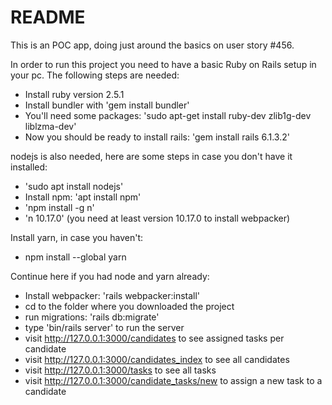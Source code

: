 # README

This is an POC app, doing just around the basics on user story #456.

In order to run this project you need to have a basic Ruby on Rails setup in your pc.
The following steps are needed:

* Install ruby version 2.5.1
* Install bundler with 'gem install bundler'
* You'll need some packages: 'sudo apt-get install ruby-dev zlib1g-dev liblzma-dev'
* Now you should be ready to install rails: 'gem install rails 6.1.3.2'

nodejs is also needed, here are some steps in case you don't have it installed:
* 'sudo apt install nodejs'
* Install npm: 'apt install npm'
* 'npm install -g n'
* 'n 10.17.0' (you need at least version 10.17.0 to install webpacker)

Install yarn, in case you haven't:
* npm install --global yarn

Continue here if you had node and yarn already:
* Install webpacker: 'rails webpacker:install'
* cd to the folder where you downloaded the project
* run migrations: 'rails db:migrate'
* type 'bin/rails server' to run the server
* visit http://127.0.0.1:3000/candidates to see assigned tasks per candidate
* visit http://127.0.0.1:3000/candidates_index to see all candidates
* visit http://127.0.0.1:3000/tasks to see all tasks
* visit http://127.0.0.1:3000/candidate_tasks/new to assign a new task to a candidate